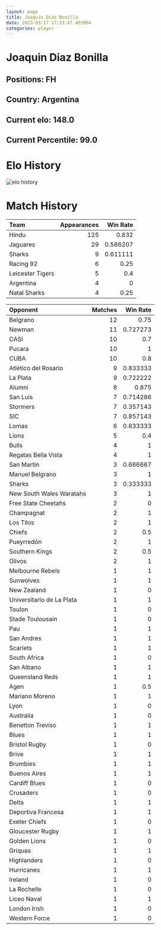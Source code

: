 ```yaml
---  
layout: page  
title: Joaquin Diaz Bonilla  
date: 2023-03-17 17:23:47.403904  
categories: player  
---
```

# Joaquin Diaz Bonilla

## Positions: FH

## Country: Argentina

## Current elo: 148.0

## Current Percentile: 99.0

# Elo History


![elo history](history_JoaquinDiazBonilla.png)
# Match History


| Team             |   Appearances |   Win Rate |
|:-----------------|--------------:|-----------:|
| Hindu            |           125 |   0.832    |
| Jaguares         |            29 |   0.586207 |
| Sharks           |             9 |   0.611111 |
| Racing 92        |             6 |   0.25     |
| Leicester Tigers |             5 |   0.4      |
| Argentina        |             4 |   0        |
| Natal Sharks     |             4 |   0.25     |

| Opponent                  |   Matches |   Win Rate |
|:--------------------------|----------:|-----------:|
| Belgrano                  |        12 |   0.75     |
| Newman                    |        11 |   0.727273 |
| CASI                      |        10 |   0.7      |
| Pucara                    |        10 |   1        |
| CUBA                      |        10 |   0.8      |
| Atlético del Rosario      |         9 |   0.833333 |
| La Plata                  |         9 |   0.722222 |
| Alumni                    |         8 |   0.875    |
| San Luis                  |         7 |   0.714286 |
| Stormers                  |         7 |   0.357143 |
| SIC                       |         7 |   0.857143 |
| Lomas                     |         6 |   0.833333 |
| Lions                     |         5 |   0.4      |
| Bulls                     |         4 |   1        |
| Regatas Bella Vista       |         4 |   1        |
| San Martin                |         3 |   0.666667 |
| Manuel Belgrano           |         3 |   1        |
| Sharks                    |         3 |   0.333333 |
| New South Wales Waratahs  |         3 |   1        |
| Free State Cheetahs       |         2 |   0        |
| Champagnat                |         2 |   1        |
| Los Tilos                 |         2 |   1        |
| Chiefs                    |         2 |   0.5      |
| Pueyrredón                |         2 |   1        |
| Southern Kings            |         2 |   0.5      |
| Olivos                    |         2 |   1        |
| Melbourne Rebels          |         1 |   1        |
| Sunwolves                 |         1 |   1        |
| New Zealand               |         1 |   0        |
| Universitario de La Plata |         1 |   1        |
| Toulon                    |         1 |   0        |
| Stade Toulousain          |         1 |   0        |
| Pau                       |         1 |   1        |
| San Andres                |         1 |   1        |
| Scarlets                  |         1 |   1        |
| South Africa              |         1 |   0        |
| San Albano                |         1 |   1        |
| Queensland Reds           |         1 |   1        |
| Agen                      |         1 |   0.5      |
| Mariano Moreno            |         1 |   1        |
| Lyon                      |         1 |   0        |
| Australia                 |         1 |   0        |
| Benetton Treviso          |         1 |   1        |
| Blues                     |         1 |   1        |
| Bristol Rugby             |         1 |   0        |
| Brive                     |         1 |   1        |
| Brumbies                  |         1 |   1        |
| Buenos Aires              |         1 |   1        |
| Cardiff Blues             |         1 |   0        |
| Crusaders                 |         1 |   0        |
| Delta                     |         1 |   1        |
| Deportiva Francesa        |         1 |   1        |
| Exeter Chiefs             |         1 |   0        |
| Gloucester Rugby          |         1 |   1        |
| Golden Lions              |         1 |   0        |
| Griquas                   |         1 |   1        |
| Highlanders               |         1 |   0        |
| Hurricanes                |         1 |   1        |
| Ireland                   |         1 |   0        |
| La Rochelle               |         1 |   0        |
| Liceo Naval               |         1 |   1        |
| London Irish              |         1 |   0        |
| Western Force             |         1 |   0        |